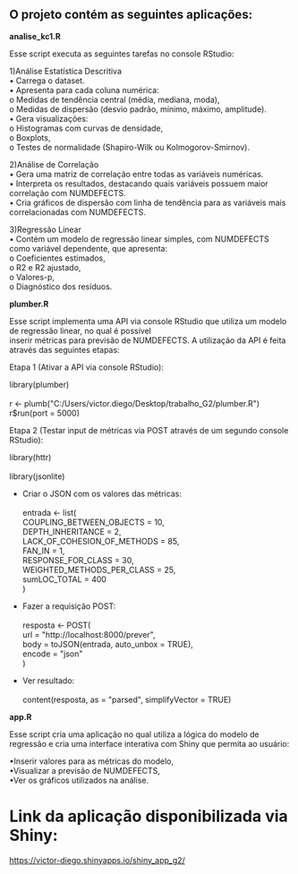 ## O projeto contém as seguintes aplicações:

**analise_kc1.R**

Esse script executa as seguintes tarefas no console RStudio:

1)Análise Estatística Descritiva  
• Carrega o dataset.  
• Apresenta para cada coluna numérica:  
    o Medidas de tendência central (média, mediana, moda),  
    o Medidas de dispersão (desvio padrão, mínimo, máximo, amplitude).  
• Gera visualizações:  
    o Histogramas com curvas de densidade,  
    o Boxplots,  
    o Testes de normalidade (Shapiro-Wilk ou Kolmogorov-Smirnov).  

2)Análise de Correlação  
• Gera uma matriz de correlação entre todas as variáveis numéricas.  
• Interpreta os resultados, destacando quais variáveis possuem maior correlação com NUMDEFECTS.  
• Cria gráficos de dispersão com linha de tendência para as variáveis mais correlacionadas com NUMDEFECTS.  

3)Regressão Linear  
• Contém um modelo de regressão linear simples, com NUMDEFECTS como variável dependente, que apresenta:  
    o Coeficientes estimados,  
    o R2 e R2 ajustado,  
    o Valores-p,  
    o Diagnóstico dos resíduos.  

**plumber.R**

Esse script implementa uma API via console RStudio que utiliza um modelo de regressão linear, no qual é possível  
inserir métricas para previsão de NUMDEFECTS. A utilização da API é feita através das seguintes etapas:

Etapa 1 (Ativar a API via console RStudio):<br>  

library(plumber)<br>  
r <- plumb("C:/Users/victor.diego/Desktop/trabalho_G2/plumber.R")  
r$run(port = 5000)  

Etapa 2 (Testar input de métricas via POST através de um segundo console RStudio):  

library(httr)<br>  
library(jsonlite)  

- Criar o JSON com os valores das métricas:<br>  
entrada <- list(  
    COUPLING_BETWEEN_OBJECTS = 10,  
    DEPTH_INHERITANCE = 2,  
    LACK_OF_COHESION_OF_METHODS = 85,  
    FAN_IN = 1,  
    RESPONSE_FOR_CLASS = 30,  
    WEIGHTED_METHODS_PER_CLASS = 25,  
    sumLOC_TOTAL = 400  
)  

- Fazer a requisição POST:<br>  
resposta <- POST(  
    url = "http://localhost:8000/prever",  
    body = toJSON(entrada, auto_unbox = TRUE),  
    encode = "json"  
)  

- Ver resultado:<br>  
content(resposta, as = "parsed", simplifyVector = TRUE)  

**app.R**

Esse script cria uma aplicação no qual utiliza a lógica do modelo de regressão e cria uma interface interativa com Shiny que permita ao usuário:  

•Inserir valores para as métricas do modelo,  
•Visualizar a previsão de NUMDEFECTS,  
•Ver os gráficos utilizados na análise.  

# Link da aplicação disponibilizada via Shiny:  
https://victor-diego.shinyapps.io/shiny_app_g2/
